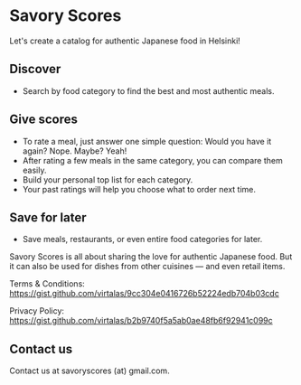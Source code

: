 # Savory Scores

Let's create a catalog for authentic Japanese food in Helsinki!

## Discover

- Search by food category to find the best and most authentic meals.

## Give scores

- To rate a meal, just answer one simple question: Would you have it again? Nope. Maybe? Yeah!
- After rating a few meals in the same category, you can compare them easily.
- Build your personal top list for each category.
- Your past ratings will help you choose what to order next time.

## Save for later

- Save meals, restaurants, or even entire food categories for later.

Savory Scores is all about sharing the love for authentic Japanese food. But it can also be used for dishes from other cuisines — and even retail items.

Terms & Conditions: https://gist.github.com/virtalas/9cc304e0416726b52224edb704b03cdc

Privacy Policy: https://gist.github.com/virtalas/b2b9740f5a5ab0ae48fb6f92941c099c

## Contact us

Contact us at savoryscores (at) gmail.com.
